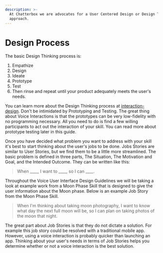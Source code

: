 ```yaml
---
description: >-
  At Chatterbox we are advocates for a User Centered Design or Design Thinking
  approach.
---
```


# Design Process

 The basic Design Thinking process is: 

1. Empathize
2. Design
3. Ideate
4. Prototype
5. Test 
6. Then rinse and repeat until your product adequately meets the user's needs. 

You can learn more about the Design Thinking process at [interaction-design](https://www.interaction-design.org/literature/article/5-stages-in-the-design-thinking-process). 
Don't be intimidated by Prototyping and Testing. 
The great thing about Voice Interactions is that the prototypes can be very low-fidelity with no programming necessary. 
All you need to do is find a few willing participants to act out the interaction of your skill. 
You can read more about prototype testing later in this guide.  

Once you have decided what problem you want to address with your skill it's best to start thinking about the user's jobs to be done. 
Jobs Stories are similar to User Stories, but we find them to be a little more streamlined. 
The basic problem is defined in three parts, The Situation, The Motivation and Goal, and the Intended Outcome. They can be written like this:

> When \_\_\_\_, I want to \_\_\_\_, so I can \_\_\_\_.

Throughout the Voice User Interface Design Guidelines we will be taking a look at example work from a Moon Phase Skill that is designed to give the user information about the Moon phase. 
Below is an example Job Story from the Moon Phase Skill.

> When I'm thinking about taking moon photography, I want to know what day the next full moon will be, so I can plan on taking photos of the moon that night.

The great part about Job Stories is that they do not dictate a solution. 
For example this job story could be resolved with a traditional mobile app. 
However, using a voice interaction is probably quicker than launching an app. 
Thinking about your user's needs in terms of Job Stories helps you determine whether or not a voice interaction is the best solution.

